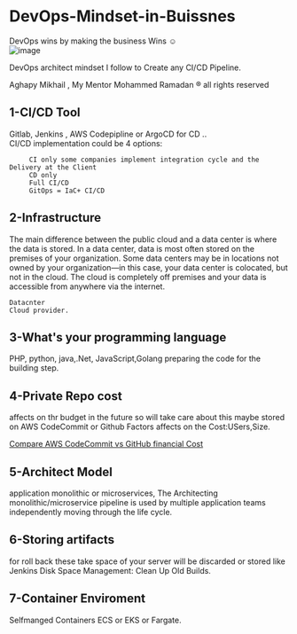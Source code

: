 
# DevOps-Mindset-in-Buissnes
DevOps wins by making the business Wins ☺️ <br>
![image](https://user-images.githubusercontent.com/46167070/159331173-7ff0904a-2fe2-4eef-9159-7cda62a0916f.png)



DevOps architect mindset I follow to Create any CI/CD Pipeline.

Aghapy Mikhail , My Mentor Mohammed Ramadan ® all rights reserved




##  1-CI/CD  Tool

Gitlab, Jenkins , AWS Codepipline or ArgoCD for CD .. <br>
CI/CD implementation could be 4 options: 
 
 ```
      CI only some companies implement integration cycle and the Delivery at the Client
      CD only 
      Full CI/CD 
      GitOps = IaC+ CI/CD
```

## 2-Infrastructure 
The main difference between the public cloud and a data center is where the data is stored. In a data center, data is most often stored on the premises of your organization. Some data centers may be in locations not owned by your organization—in this case, your data center is colocated, but not in the cloud. The cloud is completely off premises and your data is accessible from anywhere via the internet.

    Datacnter 
    Cloud provider.

## 3-What's your programming language 

PHP, python, java,.Net, JavaScript,Golang preparing the code for the building step.

## 4-Private Repo cost
affects on thr budget in the future so will take care about this maybe stored on AWS CodeCommit or Github Factors affects on the Cost:USers,Size.

[Compare AWS CodeCommit vs GitHub financial Cost](https://comparisons.financesonline.com/aws-codecommit-vs-github)



## 5-Architect Model 
 application monolithic or microservices, The Architecting monolithic/microservice pipeline is used by multiple application teams independently moving through the life cycle.  

## 6-Storing  artifacts
for roll back these take space of your server will be discarded or stored like Jenkins Disk Space Management: Clean Up Old Builds.

## 7-Container Enviroment
Selfmanged Containers ECS or EKS or Fargate.






